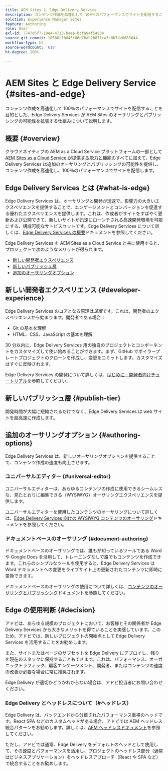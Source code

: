 ```yaml
---
title: AEM Sites と Edge Delivery Service
description: コンテンツ作成を高速化して 100％のパフォーマンスでサイトを配信することを目的とした、Edge Delivery Services が AEM Sites のオーサリングとパブリッシングの可能性を拡張する仕組みについて説明します。
solution: Experience Manager Sites
feature: Authoring
role: User
exl-id: 7747d6f7-18e4-4713-baea-bcfa94f54934
source-git-commit: 10580c1b045c86d76ab2b871ca3c0b7de6683044
workflow-type: ht
source-wordcount: '618'
ht-degree: 100%

---
```


# AEM Sites と Edge Delivery Service {#sites-and-edge}

コンテンツ作成を高速化して 100％のパフォーマンスでサイトを配信することを目的とした、Edge Delivery Services が AEM Sites のオーサリングとパブリッシングの可能性を拡張する仕組みについて説明します。

## 概要 {#overview}

クラウドネイティブの AEM as a Cloud Service プラットフォームの一部として [AEM Sites as a Cloud Service が提供する能力と機能](/help/sites-cloud/sites-cloud-changes.md)のすべてに加えて、Edge Delivery Services は追加のオーサリングとパブリッシングの可能性を提供し、コンテンツ作成を高速化し、100％のパフォーマンスでサイトを配信します。

## Edge Delivery Services とは {#what-is-edge}

Edge Delivery Services は、オーサリングと開発が迅速で、影響力の大きいエクスペリエンスを提供することで、エンゲージメントとコンバージョンを促進する優れたエクスペリエンスを提供します。これは、作成者がサイトをすばやく更新および公開できて、新しいサイトが迅速にローンチされる高速開発環境を可能にする、構成可能なサービスセットです。Edge Delivery Services について詳しくは、[Edge Delivery Services の概要](/help/edge/overview.md)ドキュメントを参照してください。

Edge Delivery Services を AEM Sites as a Cloud Service と共に使用すると、プロジェクトで次のようなメリットが得られます。

* [新しい開発者エクスペリエンス](#developer-experience)
* [新しいパブリッシュ層](#publish-tier)
* [追加のオーサリングオプション](#authoring-options)

## 新しい開発者エクスペリエンス {#developer-experience}

Edge Delivery Services のコアとなる原理は&#x200B;*速度*&#x200B;です。これは、開発者のエクスペリエンスから始まります。開発者である場合：

* Git の基本を理解
* HTML、CSS、JavaScript の基本を理解

30 分以内に、Edge Delivery Services 用の独自のプロジェクトとコンポーネントをカスタマイズして使い始めることができます。まず、GitHub でボイラープレートプロジェクトのクローンを作成し、変更をコミットします。カスタマイズはすぐに反映されます。

Edge Delivery Services の開発について詳しくは、[はじめに - 開発者向けチュートリアル](https://www.aem.live/developer/tutorial)を参照してください。

## 新しいパブリッシュ層 {#publish-tier}

開発時間が大幅に短縮されるだけでなく、Edge Delivery Services は web サイトを超高速に作成します。

## 追加のオーサリングオプション {#authoring-options}

Edge Delivery Services は、新しいオーサリングオプションを提供することで、コンテンツ作成の速度も向上させます。

### ユニバーサルエディター {#universal-editor}

ユニバーサルエディターは、あらゆるコンテンツの作成に使用できるシームレスな、見たとおりに編集できる（WYSIWYG）オーサリングエクスペリエンスを提供します。

ユニバーサルエディターを使用したコンテンツのオーサリングについて詳しくは、[Edge Delivery Services 向けの WYSIWYG コンテンツのオーサリング](/help/edge/wysiwyg-authoring/authoring.md)ドキュメントを参照してください。

### ドキュメントベースのオーサリング {#document-authoring}

ドキュメントベースのオーサリングでは、誰もが知っているツールである Word や Google Docs を活用して、トレーニングなしで誰でもコンテンツを作成できます。これらのシンプルなツールを使用すると、Edge Delivery Services は Word ドキュメントへの変更をライブサイト上の更新されたコンテンツに即時に変換できます。

ドキュメントベースのオーサリングの使用について詳しくは、[コンテンツのオーサリングとパブリッシング](https://www.aem.live/docs/authoring)ドキュメントを参照してください。

## Edge の使用判断 {#decision}

アドビは、あらゆる規模のプロジェクトにおいて、お客様とその関係者が Edge Delivery Services から大きなメリットを得ていることを実感しています。このため、アドビでは、新しいプロジェクトの開始点として Edge Delivery Services を活用することをお勧めします。

また、サイトまたはページのサブセットを Edge Delivery にデプロイし、残りを現在のスタックに保持することもできます。これは、パフォーマンス、オーガニックトラフィック、顧客エンゲージメント、開発者、またはコンテンツの速度の改善が必要な場合に常に推奨されます。

Edge Delivery が適切かどうかわからない場合は、アドビ担当者にお問い合わせください。

### Edge Delivery とヘッドレスについて（#ヘッドレス）

Edge Delivery は、バックエンドから分離されたパフォーマンス重視のヘッドです。React SPA などのカスタムヘッドがある場合、アドビでは AEM ヘッドレス統合パターンをお勧めします。詳しくは、[AEM ヘッドレスドキュメント](/help/headless/introduction.md)を参照してください。

ただし、アドビでは通常、Edge Delivery をデフォルトのヘッドとして使用して、その速度とパフォーマンスを活用し、プロジェクトのヘッドレス部分（通常はビジネスアプリケーション）をヘッドレスアプローチ（React や SPA など）で統合することをお勧めします。
